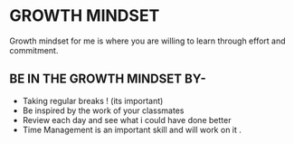 # GROWTH MINDSET 
 
Growth mindset for me is where you are willing to learn through effort and commitment.

## BE IN THE GROWTH MINDSET BY-
- Taking regular breaks ! (its important)
- Be inspired by the work of your classmates
- Review each day and see what i could have done better
- Time Management is an important skill and will work on it .